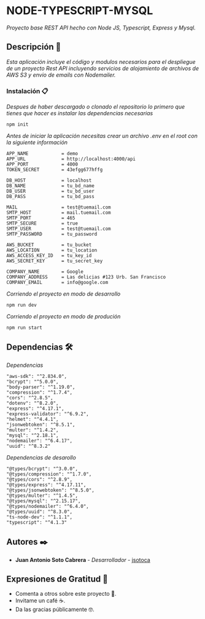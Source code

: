 # NODE-TYPESCRIPT-MYSQL

_Proyecto base REST API hecho con Node JS, Typescript, Express y Mysql._

## Descripción 🚀

_Esta aplicación incluye el código y modulos necesarios para el despliegue de un proyecto Rest API incluyendo servicios de alojamiento de archivos de AWS S3 y envio de emails con Nodemailer._

### Instalación 📋

_Despues de haber descargado o clonado el repositorio lo primero que tienes que hacer es instalar las dependencias necesarias_

```
npm init
```

_Antes de iniciar la aplicación necesitas crear un archivo .env en el root con la siguiente información_

```
APP_NAME            = demo
APP_URL             = http://localhost:4000/api
APP_PORT            = 4000
TOKEN_SECRET        = 43efgg677hffg

DB_HOST             = localhost
DB_NAME             = tu_bd_name
DB_USER             = tu_bd_user
DB_PASS             = tu_bd_pass

MAIL                = test@tuemail.com
SMTP_HOST           = mail.tuemail.com
SMTP_PORT           = 465
SMTP_SECURE         = true
SMTP_USER           = test@tuemail.com
SMTP_PASSWORD       = tu_password

AWS_BUCKET          = tu_bucket
AWS_LOCATION        = tu_location
AWS_ACCESS_KEY_ID   = tu_key_id
AWS_SECRET_KEY      = tu_secret_key

COMPANY_NAME        = Google
COMPANY_ADDRESS     = Las delicias #123 Urb. San Francisco
COMPANY_EMAIL       = info@google.com
```

_Corriendo el proyecto en modo de desarrollo_

```
npm run dev
```

_Corriendo el proyecto en modo de produción_

```
npm run start
```

## Dependencias 🛠️

_Dependencias_

```
"aws-sdk": "^2.834.0",
"bcrypt": "^5.0.0",
"body-parser": "^1.19.0",
"compression": "^1.7.4",
"cors": "^2.8.5",
"dotenv": "^8.2.0",
"express": "^4.17.1",
"express-validator": "^6.9.2",
"helmet": "^4.4.1",
"jsonwebtoken": "^8.5.1",
"multer": "^1.4.2",
"mysql": "^2.18.1",
"nodemailer": "^6.4.17",
"uuid": "^8.3.2"
```

_Dependencias de desarollo_

```
"@types/bcrypt": "^3.0.0",
"@types/compression": "^1.7.0",
"@types/cors": "^2.8.9",
"@types/express": "^4.17.11",
"@types/jsonwebtoken": "^8.5.0",
"@types/multer": "^1.4.5",
"@types/mysql": "^2.15.17",
"@types/nodemailer": "^6.4.0",
"@types/uuid": "^8.3.0",
"ts-node-dev": "^1.1.1",
"typescript": "^4.1.3"
```
## Autores ✒️

* **Juan Antonio Soto Cabrera** - *Desarrollador* - [jsotoca](https://github.com/jsotoca)


## Expresiones de Gratitud 🎁

* Comenta a otros sobre este proyecto 📢.
* Invitame un café ☕. 
* Da las gracias públicamente 🤓.